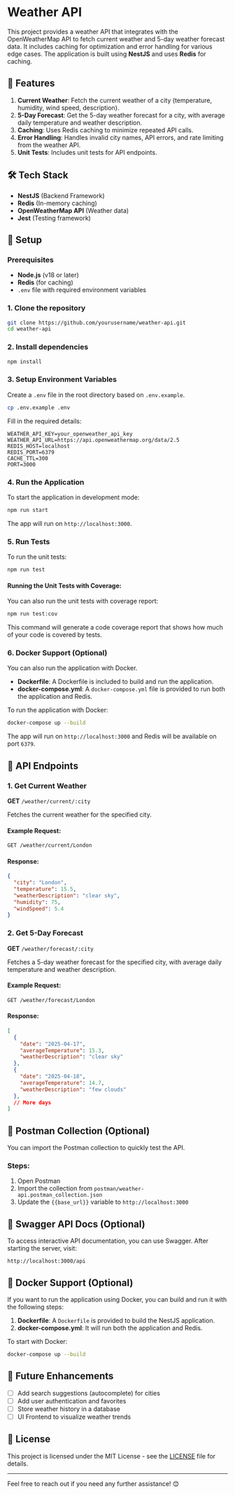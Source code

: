 
# Weather API

This project provides a weather API that integrates with the OpenWeatherMap API to fetch current weather and 5-day weather forecast data. It includes caching for optimization and error handling for various edge cases. The application is built using **NestJS** and uses **Redis** for caching.

## 🚀 Features

1. **Current Weather**: Fetch the current weather of a city (temperature, humidity, wind speed, description).
2. **5-Day Forecast**: Get the 5-day weather forecast for a city, with average daily temperature and weather description.
3. **Caching**: Uses Redis caching to minimize repeated API calls.
4. **Error Handling**: Handles invalid city names, API errors, and rate limiting from the weather API.
5. **Unit Tests**: Includes unit tests for API endpoints.

## 🛠️ Tech Stack

- **NestJS** (Backend Framework)
- **Redis** (In-memory caching)
- **OpenWeatherMap API** (Weather data)
- **Jest** (Testing framework)

## 🌱 Setup

### Prerequisites

- **Node.js** (v18 or later)
- **Redis** (for caching)
- `.env` file with required environment variables

### 1. Clone the repository

```bash
git clone https://github.com/yourusername/weather-api.git
cd weather-api
```

### 2. Install dependencies

```bash
npm install
```

### 3. Setup Environment Variables

Create a `.env` file in the root directory based on `.env.example`.

```bash
cp .env.example .env
```

Fill in the required details:

```env
WEATHER_API_KEY=your_openweather_api_key
WEATHER_API_URL=https://api.openweathermap.org/data/2.5
REDIS_HOST=localhost
REDIS_PORT=6379
CACHE_TTL=300
PORT=3000
```

### 4. Run the Application

To start the application in development mode:

```bash
npm run start
```

The app will run on `http://localhost:3000`.

### 5. Run Tests

To run the unit tests:

```bash
npm run test
```

#### Running the Unit Tests with Coverage:

You can also run the unit tests with coverage report:

```bash
npm run test:cov
```

This command will generate a code coverage report that shows how much of your code is covered by tests.

### 6. Docker Support (Optional)

You can also run the application with Docker.

- **Dockerfile**: A Dockerfile is included to build and run the application.
- **docker-compose.yml**: A `docker-compose.yml` file is provided to run both the application and Redis.

To run the application with Docker:

```bash
docker-compose up --build
```

The app will run on `http://localhost:3000` and Redis will be available on port `6379`.

## 🚀 API Endpoints

### 1. Get Current Weather

**GET** `/weather/current/:city`

Fetches the current weather for the specified city.

#### Example Request:

```bash
GET /weather/current/London
```

#### Response:

```json
{
  "city": "London",
  "temperature": 15.5,
  "weatherDescription": "clear sky",
  "humidity": 75,
  "windSpeed": 5.4
}
```

### 2. Get 5-Day Forecast

**GET** `/weather/forecast/:city`

Fetches a 5-day weather forecast for the specified city, with average daily temperature and weather description.

#### Example Request:

```bash
GET /weather/forecast/London
```

#### Response:

```json
[
  {
    "date": "2025-04-17",
    "averageTemperature": 15.3,
    "weatherDescription": "clear sky"
  },
  {
    "date": "2025-04-18",
    "averageTemperature": 14.7,
    "weatherDescription": "few clouds"
  },
  // More days
]
```

## 🧪 Postman Collection (Optional)

You can import the Postman collection to quickly test the API.

### Steps:

1. Open Postman
2. Import the collection from `postman/weather-api.postman_collection.json`
3. Update the `{{base_url}}` variable to `http://localhost:3000`

## 🧾 Swagger API Docs (Optional)

To access interactive API documentation, you can use Swagger. After starting the server, visit:

```
http://localhost:3000/api
```

## 🐳 Docker Support (Optional)

If you want to run the application using Docker, you can build and run it with the following steps:

1. **Dockerfile**: A `Dockerfile` is provided to build the NestJS application.
2. **docker-compose.yml**: It will run both the application and Redis.

To start with Docker:

```bash
docker-compose up --build
```

## 📝 Future Enhancements

- [ ] Add search suggestions (autocomplete) for cities
- [ ] Add user authentication and favorites
- [ ] Store weather history in a database
- [ ] UI Frontend to visualize weather trends

## 📜 License

This project is licensed under the MIT License - see the [LICENSE](LICENSE) file for details.

---

Feel free to reach out if you need any further assistance! 😊